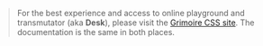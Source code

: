 > For the best experience and access to online playground and transmutator (aka **Desk**), please visit the [Grimoire CSS site](https://grimoirecss.com). The documentation is the same in both places.
